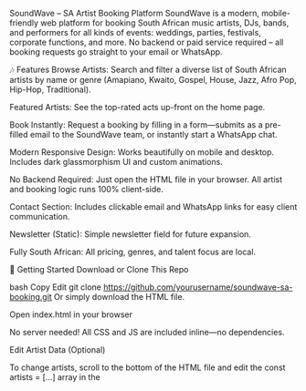 SoundWave – SA Artist Booking Platform
SoundWave is a modern, mobile-friendly web platform for booking South African music artists, DJs, bands, and performers for all kinds of events: weddings, parties, festivals, corporate functions, and more.
No backend or paid service required – all booking requests go straight to your email or WhatsApp.

🎶 Features
Browse Artists: Search and filter a diverse list of South African artists by name or genre (Amapiano, Kwaito, Gospel, House, Jazz, Afro Pop, Hip-Hop, Traditional).

Featured Artists: See the top-rated acts up-front on the home page.

Book Instantly: Request a booking by filling in a form—submits as a pre-filled email to the SoundWave team, or instantly start a WhatsApp chat.

Modern Responsive Design: Works beautifully on mobile and desktop. Includes dark glassmorphism UI and custom animations.

No Backend Required: Just open the HTML file in your browser. All artist and booking logic runs 100% client-side.

Contact Section: Includes clickable email and WhatsApp links for easy client communication.

Newsletter (Static): Simple newsletter field for future expansion.

Fully South African: All pricing, genres, and talent focus are local.

🚀 Getting Started
Download or Clone This Repo

bash
Copy
Edit
git clone https://github.com/yourusername/soundwave-sa-booking.git
Or simply download the HTML file.

Open index.html in your browser

No server needed!
All CSS and JS are included inline—no dependencies.

Edit Artist Data (Optional)

To change artists, scroll to the bottom of the HTML file and edit the const artists = [...] array in the <script> block.

Change Contact Email/WhatsApp (Optional)

Replace the email ("") and WhatsApp number ("") in the HTML and JS sections with your own.

✨ How It Works
Artist Discovery:

Browse all artists or filter by genre.

"Featured Artists" automatically shows the top 3 highest-rated performers.

Booking an Artist:

Click Book Artist or Book Now.

Fill in event details and click Send Booking Request.

Your mail app will open, pre-filled with all the info for quick sending.

Or click Book via WhatsApp for instant booking chat.

No paid form builders or backend.

All bookings are handled via free mailto: (email) or WhatsApp links.

📦 Folder/File Structure
All-in-one HTML file, easy to move or host anywhere:

diff
Copy
Edit
index.html
You can add your own images or replace the Unsplash images in the artists array if desired.

🛠️ Customization
Add/Edit Artists:
Edit the artists array in the <script> tag.

Change Genres:
Update the <select> genre filter and the artists array.

Change Branding:
Edit titles, descriptions, colors, and images as needed.

Email/WhatsApp Contact:
Replace with your own details.

💡 Credits
Design & Development: Gomolemo Mmakola

Icons: Lucide, Unsplash for demo artist images.

📲 Demo
Open index.html in your web browser.
Try booking an artist—see how easy and fast it is!

📝 License
MIT – Free for personal or commercial use.
Please credit the original author if you use or share publicly.

SoundWave – Connecting South Africa’s best musical talent with your next unforgettable event.
